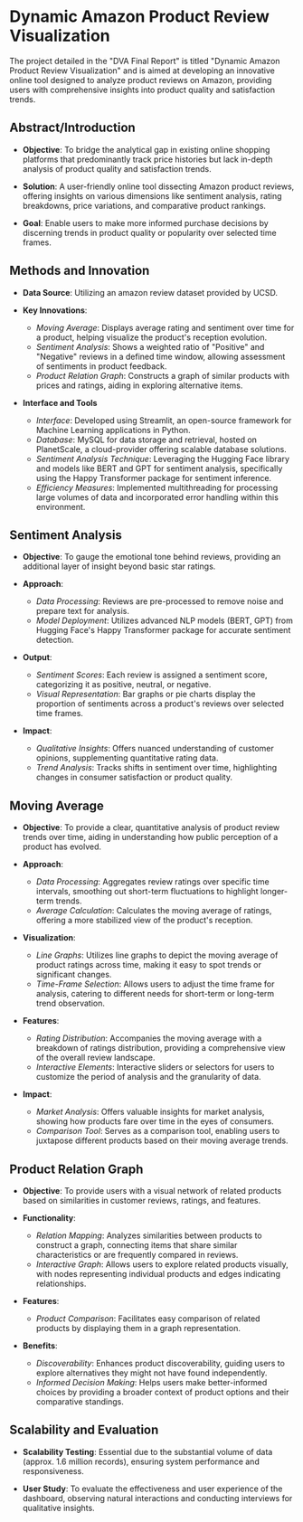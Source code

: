 # Dynamic Amazon Product Review Visualization

The project detailed in the "DVA Final Report" is titled "Dynamic Amazon Product Review Visualization" and is aimed at developing an innovative online tool designed to analyze product reviews on Amazon, providing users with comprehensive insights into product quality and satisfaction trends. 

## Abstract/Introduction

- **Objective**: To bridge the analytical gap in existing online shopping platforms that predominantly track price histories but lack in-depth analysis of product quality and satisfaction trends.

- **Solution**: A user-friendly online tool dissecting Amazon product reviews, offering insights on various dimensions like sentiment analysis, rating breakdowns, price variations, and comparative product rankings.

- **Goal**: Enable users to make more informed purchase decisions by discerning trends in product quality or popularity over selected time frames.

## Methods and Innovation

- **Data Source**: Utilizing an amazon review dataset provided by UCSD.

- **Key Innovations**:
    - *Moving Average*: Displays average rating and sentiment over time for a product, helping visualize the product's reception evolution.
    - *Sentiment Analysis*: Shows a weighted ratio of "Positive" and "Negative" reviews in a defined time window, allowing assessment of sentiments in product feedback.
    - *Product Relation Graph*: Constructs a graph of similar products with prices and ratings, aiding in exploring alternative items.

- **Interface and Tools**
    - *Interface*: Developed using Streamlit, an open-source framework for Machine Learning applications in Python.
    - *Database*: MySQL for data storage and retrieval, hosted on PlanetScale, a cloud-provider offering scalable database solutions.
    - *Sentiment Analysis Technique*: Leveraging the Hugging Face library and models like BERT and GPT for sentiment analysis, specifically using the Happy Transformer package for sentiment inference.
    - *Efficiency Measures*: Implemented multithreading for processing large volumes of data and incorporated error handling within this environment.

## Sentiment Analysis

- **Objective**: To gauge the emotional tone behind reviews, providing an additional layer of insight beyond basic star ratings.

- **Approach**:
    - *Data Processing*: Reviews are pre-processed to remove noise and prepare text for analysis.
    - *Model Deployment*: Utilizes advanced NLP models (BERT, GPT) from Hugging Face's Happy Transformer package for accurate sentiment detection.

- **Output**:
    - *Sentiment Scores*: Each review is assigned a sentiment score, categorizing it as positive, neutral, or negative.
    - *Visual Representation*: Bar graphs or pie charts display the proportion of sentiments across a product's reviews over selected time frames.

- **Impact**:
    - *Qualitative Insights*: Offers nuanced understanding of customer opinions, supplementing quantitative rating data.
    - *Trend Analysis*: Tracks shifts in sentiment over time, highlighting changes in consumer satisfaction or product quality.

## Moving Average

- **Objective**: To provide a clear, quantitative analysis of product review trends over time, aiding in understanding how public perception of a product has evolved.

- **Approach**:
    - *Data Processing*: Aggregates review ratings over specific time intervals, smoothing out short-term fluctuations to highlight longer-term trends.
    - *Average Calculation*: Calculates the moving average of ratings, offering a more stabilized view of the product's reception.

- **Visualization**:
    - *Line Graphs*: Utilizes line graphs to depict the moving average of product ratings across time, making it easy to spot trends or significant changes.
    - *Time-Frame Selection*: Allows users to adjust the time frame for analysis, catering to different needs for short-term or long-term trend observation.

- **Features**:
    - *Rating Distribution*: Accompanies the moving average with a breakdown of ratings distribution, providing a comprehensive view of the overall review landscape.
    - *Interactive Elements*: Interactive sliders or selectors for users to customize the period of analysis and the granularity of data.

- **Impact**:
    - *Market Analysis*: Offers valuable insights for market analysis, showing how products fare over time in the eyes of consumers.
    - *Comparison Tool*: Serves as a comparison tool, enabling users to juxtapose different products based on their moving average trends.

## Product Relation Graph

- **Objective**: To provide users with a visual network of related products based on similarities in customer reviews, ratings, and features.

- **Functionality**:
    - *Relation Mapping*: Analyzes similarities between products to construct a graph, connecting items that share similar characteristics or are frequently compared in reviews.
    - *Interactive Graph*: Allows users to explore related products visually, with nodes representing individual products and edges indicating relationships.

- **Features**:
    - *Product Comparison*: Facilitates easy comparison of related products by displaying them in a graph representation.

- **Benefits**:
    - *Discoverability*: Enhances product discoverability, guiding users to explore alternatives they might not have found independently.
    - *Informed Decision Making*: Helps users make better-informed choices by providing a broader context of product options and their comparative standings.

## Scalability and Evaluation

- **Scalability Testing**: Essential due to the substantial volume of data (approx. 1.6 million records), ensuring system performance and responsiveness.

- **User Study**: To evaluate the effectiveness and user experience of the dashboard, observing natural interactions and conducting interviews for qualitative insights.
